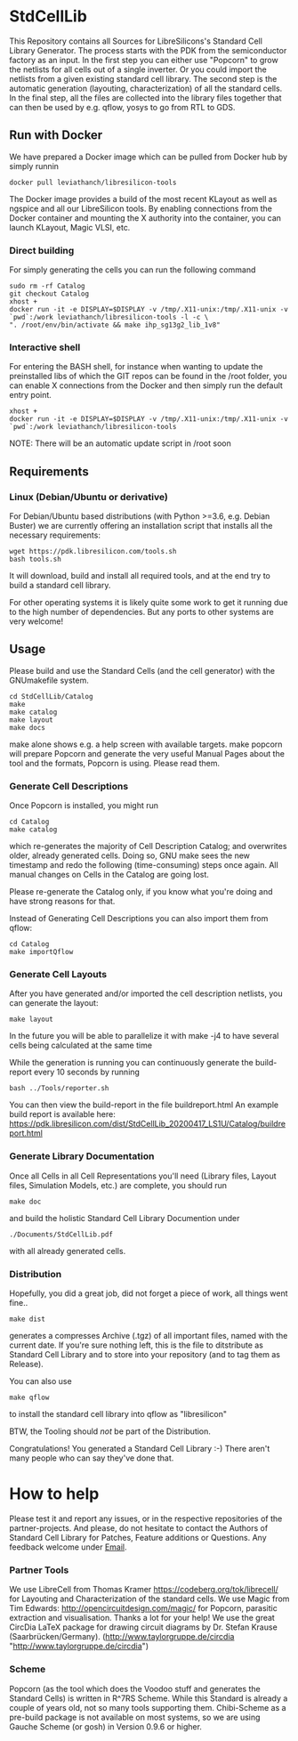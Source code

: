 # StdCellLib

This Repository contains all Sources for LibreSilicons's Standard Cell Library Generator.
The process starts with the PDK from the semiconductor factory as an input.
In the first step you can either use "Popcorn" to grow the netlists for all cells out of a single inverter.
Or you could import the netlists from a given existing standard cell library.
The second step is the automatic generation (layouting, characterization) of all the standard cells.
In the final step, all the files are collected into the library files together that can then be used by e.g. qflow, yosys to go from RTL to GDS.


## Run with Docker

We have prepared a Docker image which can be pulled from Docker hub by simply runnin


```
docker pull leviathanch/libresilicon-tools
```

The Docker image provides a build of the most recent KLayout as well as ngspice and all our LibreSilicon tools. By enabling connections from the Docker container and mounting the X authority into the container, you can launch KLayout, Magic VLSI, etc.

### Direct building

For simply generating the cells you can run the following command 

```
sudo rm -rf Catalog
git checkout Catalog
xhost +
docker run -it -e DISPLAY=$DISPLAY -v /tmp/.X11-unix:/tmp/.X11-unix -v `pwd`:/work leviathanch/libresilicon-tools -l -c \
". /root/env/bin/activate && make ihp_sg13g2_lib_1v8"
```

### Interactive shell

For entering the BASH shell, for instance when wanting to update the preinstalled libs of which the GIT repos can be found in the /root folder, you can enable X connections from the Docker and then simply run the default entry point.

```
xhost +
docker run -it -e DISPLAY=$DISPLAY -v /tmp/.X11-unix:/tmp/.X11-unix -v `pwd`:/work leviathanch/libresilicon-tools
```

NOTE: There will be an automatic update script in /root soon

## Requirements

### Linux (Debian/Ubuntu or derivative)

For Debian/Ubuntu based distributions (with Python >=3.6, e.g. Debian Buster) we are currently offering an installation script that installs all the necessary requirements:

```
wget https://pdk.libresilicon.com/tools.sh
bash tools.sh
```

It will download, build and install all required tools, and at the end try to build a standard cell library.

For other operating systems it is likely quite some work to get it running due to the high number of dependencies. But any ports to other systems are very welcome!

## Usage

Please build and use the Standard Cells (and the cell generator) with the GNUmakefile system.

```
cd StdCellLib/Catalog
make
make catalog
make layout
make docs
```

make alone shows e.g. a help screen with available targets.
make popcorn will prepare Popcorn and generate the very useful Manual Pages about the tool and the formats, Popcorn is using. Please read them.


### Generate Cell Descriptions

Once Popcorn is installed, you might run

```
cd Catalog
make catalog
```

which re-generates the majority of Cell Description Catalog; and overwrites older, already generated cells. Doing so, GNU make sees the new timestamp and redo the following (time-consuming) steps once again. All manual changes on Cells in the Catalog are going lost.

Please re-generate the Catalog only, if you know what you're doing and have strong reasons for that.

Instead of Generating Cell Descriptions you can also import them from qflow:

```
cd Catalog
make importQflow
```

### Generate Cell Layouts

After you have generated and/or imported the cell description netlists, you can generate the layout:
```
make layout
```
In the future you will be able to parallelize it with make -j4 to have several cells being calculated at the same time

While the generation is running you can continuously generate the build-report every 10 seconds by running 
```
bash ../Tools/reporter.sh
```
You can then view the build-report in the file buildreport.html 
An example build report is available here: https://pdk.libresilicon.com/dist/StdCellLib_20200417_LS1U/Catalog/buildreport.html

### Generate Library Documentation

Once all Cells in all Cell Representations you'll need (Library files, Layout files, Simulation Models, etc.) are complete, you should run

```
make doc
```

and build the holistic Standard Cell Library Documention under

```
./Documents/StdCellLib.pdf
```

with all already generated cells.

### Distribution

Hopefully, you did a great job, did not forget a piece of work, all things went fine..
```
make dist
```

generates a compresses Archive (.tgz) of all important files, named with the current date. If you're sure nothing left, this is the file to ditstribute as Standard Cell Library and to store into your repository (and to tag them as Release).

You can also use
```
make qflow
```
to install the standard cell library into qflow as "libresilicon"

BTW, the Tooling should *not* be part of the Distribution.


Congratulations! You generated a Standard Cell Library :-) There aren't many people who can say they've done that.

# How to help
Please test it and report any issues, or in the respective repositories of the partner-projects.
And please, do not hesitate to contact the Authors of Standard Cell Library for Patches, Feature additions or Questions.
Any feedback welcome under [Email](mailto://stdcelllib@nospam.chipforge.org "stdcelllib@nospam.chipforge.org").

### Partner Tools

We use LibreCell from Thomas Kramer https://codeberg.org/tok/librecell/ for Layouting and Characterization of the standard cells.
We use Magic from Tim Edwards: http://opencircuitdesign.com/magic/ for Popcorn, parasitic extraction and visualisation. Thanks a lot for your help!
We use the great CircDia LaTeX package for drawing circuit diagrams by Dr. Stefan Krause (Saarbr&uuml;cken/Germany). (http://www.taylorgruppe.de/circdia "http://www.taylorgruppe.de/circdia")

### Scheme

Popcorn (as the tool which does the Voodoo stuff and generates the Standard Cells) is written in R^7RS Scheme. While this Standard is already a couple of years old, not so many tools supporting them. Chibi-Scheme as a pre-build package is not available on most systems, so we are using Gauche Scheme (or gosh) in Version 0.9.6 or higher.
